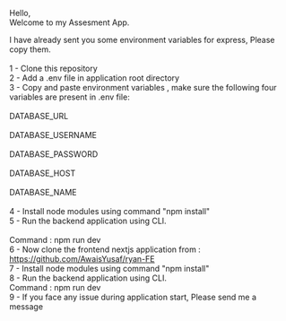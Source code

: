 Hello,<br/>
Welcome to my Assesment App. 

I have already sent you some environment variables for express, Please copy them.
<br/>
<br/>
1 - Clone this repository
<br/>2 - Add a .env file in application root directory
<br/>3 - Copy and paste environment variables , make sure the following four variables are present in .env file:
<br/>       
DATABASE_URL<br/>        
DATABASE_USERNAME<br/>      
DATABASE_PASSWORD<br/>    
DATABASE_HOST<br/>       
DATABASE_NAME<br/>
<br/>
4 - Install node modules using command "npm install"<br/>
5 - Run the backend application using CLI. <br/>    
Command : npm run dev<br/>
6 - Now clone the frontend nextjs application from : https://github.com/AwaisYusaf/ryan-FE<br/>
7 - Install node modules using command "npm install"<br/>
8 - Run the backend application using CLI.<br/> 
Command : npm run dev<br/>
9 - If you face any issue during application start, Please send me a message<br/>
